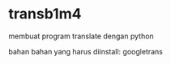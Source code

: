 # transb1m4
membuat program translate dengan python

bahan bahan yang harus diinstall:
googletrans



